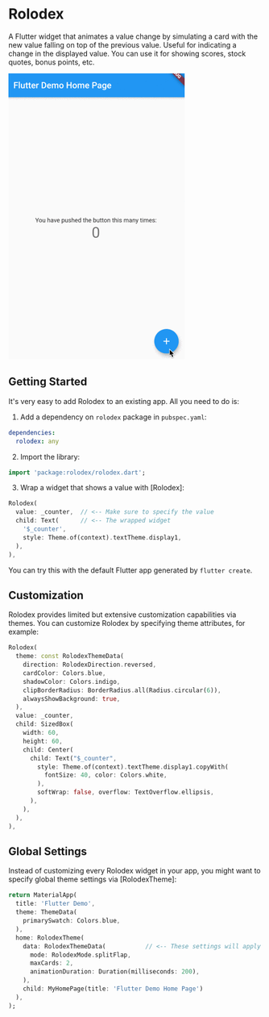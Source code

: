 # Rolodex

A Flutter widget that animates a value change by simulating a card with the new value falling 
on top of the previous value. Useful for indicating a change in the displayed value.
You can use it for showing scores, stock quotes, bonus points, etc.

![animated image](https://raw.githubusercontent.com/aryzhov/flutter-rolodex/master/doc/rolodex.gif)


## Getting Started

It's very easy to add Rolodex to an existing app. All you need to do is:

1. Add a dependency on `rolodex` package in `pubspec.yaml`:
```yaml
dependencies:
  rolodex: any
```

2. Import the library:
```dart
import 'package:rolodex/rolodex.dart';
```

3. Wrap a widget that shows a value with [Rolodex]:

```dart
Rolodex(
  value: _counter,  // <-- Make sure to specify the value 
  child: Text(      // <-- The wrapped widget
    '$_counter',
    style: Theme.of(context).textTheme.display1,
  ),
),
```

You can try this with the default Flutter app generated by `flutter create`.

## Customization

Rolodex provides limited but extensive customization capabilities via themes. You can customize Rolodex by specifying theme 
attributes, for example:

```dart
Rolodex(
  theme: const RolodexThemeData(
    direction: RolodexDirection.reversed,
    cardColor: Colors.blue,
    shadowColor: Colors.indigo,
    clipBorderRadius: BorderRadius.all(Radius.circular(6)),
    alwaysShowBackground: true,
  ),
  value: _counter,
  child: SizedBox(
    width: 60,
    height: 60,
    child: Center(
      child: Text("$_counter",
        style: Theme.of(context).textTheme.display1.copyWith(
          fontSize: 40, color: Colors.white,
        ),
        softWrap: false, overflow: TextOverflow.ellipsis,
      ),
    ),
  ),
),
```

## Global Settings

Instead of customizing every Rolodex widget in your app, you might want to specify global theme settings 
via [RolodexTheme]:

```dart
return MaterialApp(
  title: 'Flutter Demo',
  theme: ThemeData(
    primarySwatch: Colors.blue,
  ),
  home: RolodexTheme(
    data: RolodexThemeData(           // <-- These settings will apply to all Rolodex widgets in the widget tree
      mode: RolodexMode.splitFlap,
      maxCards: 2,
      animationDuration: Duration(milliseconds: 200),
    ),
    child: MyHomePage(title: 'Flutter Demo Home Page')
  ),
);

```
